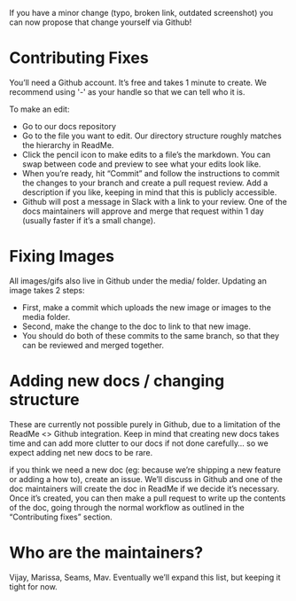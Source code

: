 If you have a minor change (typo, broken link, outdated screenshot) you can now propose that change yourself via Github!

# Contributing Fixes
You’ll need a Github account. It’s free and takes 1 minute to create. We recommend using '<fullname>-<mixpanel>' as your handle so that we can tell who it is. 

To make an edit: 
* Go to our docs repository
* Go to the file you want to edit. Our directory structure roughly matches the hierarchy in ReadMe.
* Click the pencil icon to make edits to a file’s the markdown. You can swap between code and preview to see what your edits look like.
* When you’re ready, hit “Commit” and follow the instructions to commit the changes to your branch and create a pull request review. Add a description if you like, keeping in mind that this is publicly accessible. 
* Github will post a message in Slack with a link to your review. One of the docs maintainers will approve and merge that request within 1 day (usually faster if it’s a small change). 

# Fixing Images
All images/gifs also live in Github under the media/ folder. Updating an image takes 2 steps:
* First, make a commit which uploads the new image or images to the media folder. 
* Second, make the change to the doc to link to that new image. 
* You should do both of these commits to the same branch, so that they can be reviewed and merged together. 

# Adding new docs / changing structure
These are currently not possible purely in Github, due to a limitation of the ReadMe <> Github integration. Keep in mind that creating new docs takes time and can add more clutter to our docs if not done carefully… so we expect adding net new docs to be rare. 

if you think we need a new doc (eg: because we’re shipping a new feature or adding a how to), create an issue. We’ll discuss in Github and one of the doc maintainers will create the doc in ReadMe if we decide it’s necessary. Once it’s created, you can then make a pull request to write up the contents of the doc, going through the normal workflow as outlined in the “Contributing fixes” section. 

# Who are the maintainers?
Vijay, Marissa, Seams, Mav. Eventually we’ll expand this list, but keeping it tight for now.

